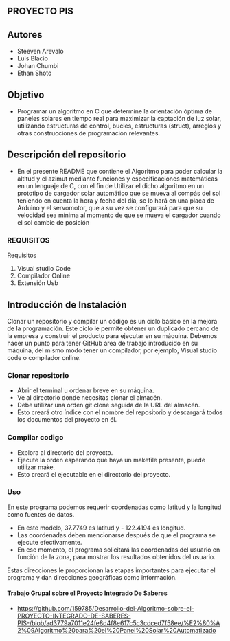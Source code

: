 ## PROYECTO PIS

## Autores 
- Steeven Arevalo
- Luis Blacio
- Johan Chumbi
- Ethan Shoto

## Objetivo
- Programar un algoritmo en C que determine la orientación óptima de paneles solares en tiempo real para maximizar la captación de luz solar, utilizando estructuras de control, bucles, estructuras (struct), arreglos y otras construcciones de programación relevantes.

## Descripción del repositorio
- En el presente README que contiene el Algoritmo para poder calcular la altitud y el azimut mediante funciones y especificaciones matemáticas en un lenguaje de C, con el fin de Utilizar el dicho algoritmo en un prototipo de cargador solar automático que se mueva  al compás del sol teniendo en cuenta la hora y fecha del día, se lo hará en una placa de Arduino y el servomotor, que a su vez se configurará para que su velocidad sea mínima al momento de que se mueva el cargador cuando el sol cambie de posición

### REQUISITOS
Requisitos
1. Visual studio Code
2. ⁠Compilador Online 
3. ⁠Extensión Usb 

## Introducción de Instalación

Clonar un repositorio y compilar un código es un ciclo básico en la mejora de la programación. Este ciclo le permite obtener un duplicado cercano de la empresa y construir el producto para ejecutar en su máquina. Debemos hacer un punto para tener GitHub área de trabajo introducido en su máquina, del mismo modo tener un compilador, por ejemplo, Visual studio code o compilador online.

### Clonar repositorio
- Abrir el terminal u ordenar breve en su máquina.
- Ve al directorio donde necesitas clonar el almacén.
-	Debe utilizar una orden git clone seguida de la URL del almacén.
-	Esto creará otro índice con el nombre del repositorio y descargará todos los documentos del proyecto en él.
### Compilar codigo
- Explora al directorio del proyecto.
-	Ejecute la orden esperando que haya un makefile presente, puede utilizar make.
-	Esto creará el ejecutable en el directorio del proyecto.

### Uso

En este programa podemos requerir coordenadas como latitud y la longitud como fuentes de datos.

- En este modelo, 37.7749 es latitud y - 122.4194 es longitud.
- Las coordenadas deben mencionarse después de que el programa se ejecute efectivamente.
- En ese momento, el programa solicitará las coordenadas del usuario en función de la zona, para mostrar los resultados obtenidos del usuario.

Estas direcciones le proporcionan las etapas importantes para ejecutar el programa y dan direcciones geográficas como información.

#### Trabajo Grupal sobre el Proyecto Integrado De Saberes
- https://github.com/159785/Desarrollo-del-Algoritmo-sobre-el-PROYECTO-INTEGRADO-DE-SABERES-PIS-/blob/ad3779a7011e24fe8d4f8e617c5c3cdced7f58ee/%E2%80%A2%09Algoritmo%20para%20el%20Panel%20Solar%20Automatizado
